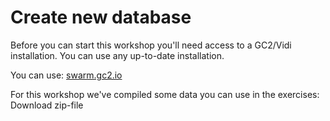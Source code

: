 # Create new database
Before you can start this workshop you'll need access to a GC2/Vidi installation. You can use any up-to-date installation.

You can use: [swarm.gc2.io](https://swarm.gc2.io)

For this workshop we've compiled some data you can use in the exercises: Download zip-file

 
